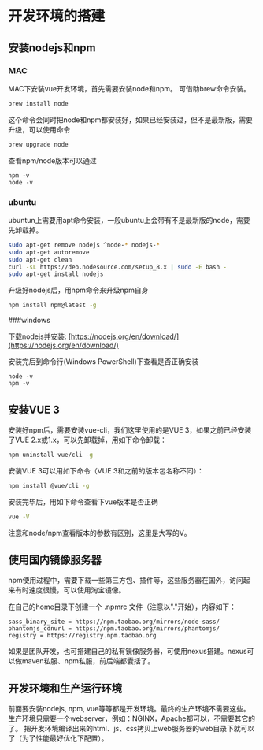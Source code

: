 # 开发环境的搭建


## 安装nodejs和npm
### MAC
MAC下安装vue开发环境，首先需要安装node和npm。
可借助brew命令安装。

```bash
brew install node
```
这个命令会同时把node和npm都安装好，如果已经安装过，但不是最新版，需要升级，可以使用命令

```bash
brew upgrade node
```
查看npm/node版本可以通过
```
npm -v
node -v
```
### ubuntu
ubuntun上需要用apt命令安装，一般ubuntu上会带有不是最新版的node，需要先卸载掉。

```bash
sudo apt-get remove nodejs ^node-* nodejs-*
sudo apt-get autoremove
sudo apt-get clean
curl -sL https://deb.nodesource.com/setup_8.x | sudo -E bash -
sudo apt-get install nodejs
```
升级好nodejs后，用npm命令来升级npm自身
```bash
npm install npm@latest -g
``` 

###windows

下载nodejs并安装: [https://nodejs.org/en/download/](https://nodejs.org/en/download/)

安装完后到命令行(Windows PowerShell)下查看是否正确安装

```
node -v
npm -v
```

## 安装VUE 3
安装好npm后，需要安装vue-cli，我们这里使用的是VUE 3，如果之前已经安装了VUE 2.x或1.x，可以先卸载掉，用如下命令卸载：

```bash
npm uninstall vue/cli -g
```
安装VUE 3可以用如下命令（VUE 3和之前的版本包名称不同）：

```bash
npm install @vue/cli -g
```

安装完毕后，用如下命令查看下vue版本是否正确

```bash
vue -V
```
注意和node/npm查看版本的参数有区别，这里是大写的V。


## 使用国内镜像服务器

npm使用过程中，需要下载一些第三方包、插件等，这些服务器在国外，访问起来有时速度很慢，可以使用淘宝镜像。

在自己的home目录下创建一个 .npmrc 文件（注意以"."开始），内容如下：

```
sass_binary_site = https://npm.taobao.org/mirrors/node-sass/
phantomjs_cdnurl = https://npm.taobao.org/mirrors/phantomjs/
registry = https://registry.npm.taobao.org
```
如果是团队开发，也可搭建自己的私有镜像服务器，可使用nexus搭建。nexus可以做maven私服、npm私服，前后端都囊括了。

## 开发环境和生产运行环境

前面要安装nodejs, npm, vue等等都是开发环境。最终的生产环境不需要这些。生产环境只需要一个webserver，例如：NGINX，Apache都可以，不需要其它的了。 把开发环境编译出来的html、js、css拷贝上web服务器的web目录下就可以了（为了性能最好优化下配置）。

